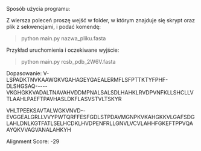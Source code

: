 Sposób użycia programu:

Z wiersza poleceń proszę wejść w folder, w którym znajduje się skrypt oraz plik z sekwencjami, i podać komendę:
>python main.py nazwa_pliku.fasta

 Przykład uruchomienia i oczekiwane wyjście:
 
>python main.py rcsb_pdb_2W6V.fasta

Dopasowanie:
V-LSPADKTNVKAAWGKVGAHAGEYGAEALERMFLSFPTTKTYFPHF-DLSHGSAQ-----VKGHGKKVADALTNAVAHVDDMPNALSALSDLHAHKLRVDPVNFKLLSHCLLVTLAAHLPAEFTPAVHASLDKFLASVSTVLTSKYR


VHLTPEEKSAVTALWGKVNVD--EVGGEALGRLLVVYPWTQRFFESFGDLSTPDAVMGNPKVKAHGKKVLGAFSDGLAHLDNLKGTFATLSELHCDKLHVDPENFRLLGNVLVCVLAHHFGKEFTPPVQAAYQKVVAGVANALAHKYH

Alignment Score: -29
